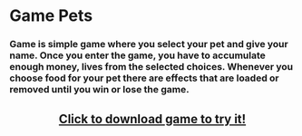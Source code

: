<h1>Game Pets</h1>

<h3>Game is simple game where you select your pet and give your name. Once you enter the game, you have to accumulate enough money, lives from the selected choices.
Whenever you choose food for your pet there are effects that are loaded or removed until you win or lose the game.</h3>
<p>
  <a href="https://github.com/BlueButterflies/PetsGame/files/5682806/gemeSetup.zip" download>
    <h2 align="center">
      Click to download game to try it!
    </h2>
  </a>
</p>
